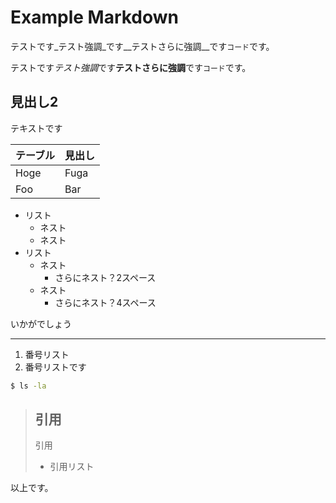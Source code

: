 # Example Markdown

テストです_テスト強調_です__テストさらに強調__です`コード`です。

テストです*テスト強調*です**テストさらに強調**です`コード`です。

## 見出し2

テキストです

| テーブル | 見出し |
|----------|--------|
| Hoge     | Fuga   |
| Foo      | Bar    |

- リスト
  - ネスト
  - ネスト
- リスト
  - ネスト
    - さらにネスト？2スペース
  - ネスト
      - さらにネスト？4スペース

いかがでしょう

---

1. 番号リスト
2. 番号リストです

```sh
$ ls -la
```

> ## 引用
> 
> 引用
> 
> - 引用リスト

以上です。
